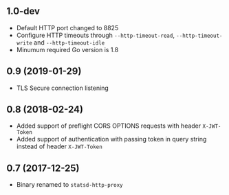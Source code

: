 ## 1.0-dev
  * Default HTTP port changed to 8825
  * Configure HTTP timeouts through `--http-timeout-read`, `--http-timeout-write` and `--http-timeout-idle`
  * Minumum required Go version is 1.8

## 0.9 (2019-01-29)
  * TLS Secure connection listening

## 0.8 (2018-02-24)
  * Added support of preflight CORS OPTIONS requests with header `X-JWT-Token`
  * Added support of authentication with passing token in query string instead of header `X-JWT-Token`

## 0.7 (2017-12-25)
  * Binary renamed to `statsd-http-proxy`
